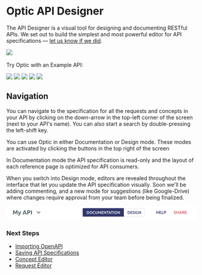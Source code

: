 # Optic API Designer

The API Designer is a visual tool for designing and documenting RESTful APIs. We set out to build the simplest and most powerful editor for API specifications — [let us know if we did](https://github.com/opticdev/optic/issues/8).

<a href="https://design.useoptic.com"><img src="/images/try_designer.svg" /><a/>

<span>Try Optic with an Example API:</span>

<div class="example-image-wrapper">
<a href="https://design.useoptic.com/examples/github" target="_blank" class="example-image"><img src="/images/github.png" /><a/>
<a href="https://design.useoptic.com/examples/netlify" target="_blank" class="example-image"><img src="/images/netlify.svg" /><a/>
<a href="https://design.useoptic.com/examples/stripe" target="_blank" class="example-image"><img src="/images/stripe.svg" /><a/>
<a href="https://design.useoptic.com/examples/circleci" target="_blank" class="example-image"><img src="/images/circleci.png" /><a/>
<a href="https://design.useoptic.com/examples/gitlab" target="_blank" class="example-image"><img src="/images/gitlab.svg" /><a/>
</div>

## Navigation
You can navigate to the specification for all the requests and concepts in your API by clicking on the down-arrow in the top-left corner of the screen (next to your API's name). You can also start a search by double-pressing the left-shift key.

You can use Optic in either Documentation or Design mode. These modes are activated by clicking the buttons in the top right of the screen

In Documentation mode the API specification is read-only and the layout of each reference page is optimized for API consumers.

When you switch into Design mode, editors are revealed throughout the interface that let you update the API specification visually. Soon we'll be adding commenting, and a new mode for suggestions (like Google-Drive) where changes require approval from your team before being finalized.


![nav](../images/nav.png)

### Next Steps
- [Importing OpenAPI](designer/oas-import.md)
- [Saving API Specifications](designer/cli.md)
- [Concept Editor](designer/concepts.md)
- [Request Editor](designer/requests.md)
